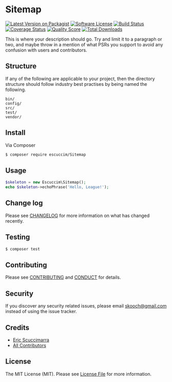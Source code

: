 # Sitemap

[![Latest Version on Packagist][ico-version]][link-packagist]
[![Software License][ico-license]](LICENSE.md)
[![Build Status][ico-travis]][link-travis]
[![Coverage Status][ico-scrutinizer]][link-scrutinizer]
[![Quality Score][ico-code-quality]][link-code-quality]
[![Total Downloads][ico-downloads]][link-downloads]


This is where your description should go. Try and limit it to a paragraph or two, and maybe throw in a mention of what
PSRs you support to avoid any confusion with users and contributors.

## Structure

If any of the following are applicable to your project, then the directory structure should follow industry best practises by being named the following.

```
bin/        
config/
src/
test/
vendor/
```


## Install

Via Composer

``` bash
$ composer require escuccim/Sitemap
```

## Usage

``` php
$skeleton = new Escuccim\Sitemap();
echo $skeleton->echoPhrase('Hello, League!');
```

## Change log

Please see [CHANGELOG](CHANGELOG.md) for more information on what has changed recently.

## Testing

``` bash
$ composer test
```

## Contributing

Please see [CONTRIBUTING](CONTRIBUTING.md) and [CONDUCT](CONDUCT.md) for details.

## Security

If you discover any security related issues, please email skooch@gmail.com instead of using the issue tracker.

## Credits

- [Eric Scuccimarra][link-author]
- [All Contributors][link-contributors]

## License

The MIT License (MIT). Please see [License File](LICENSE.md) for more information.

[ico-version]: https://img.shields.io/packagist/v/escuccim/Sitemap.svg?style=flat-square
[ico-license]: https://img.shields.io/badge/license-MIT-brightgreen.svg?style=flat-square
[ico-travis]: https://img.shields.io/travis/escuccim/Sitemap/master.svg?style=flat-square
[ico-scrutinizer]: https://img.shields.io/scrutinizer/coverage/g/escuccim/Sitemap.svg?style=flat-square
[ico-code-quality]: https://img.shields.io/scrutinizer/g/escuccim/Sitemap.svg?style=flat-square
[ico-downloads]: https://img.shields.io/packagist/dt/escuccim/Sitemap.svg?style=flat-square

[link-packagist]: https://packagist.org/packages/escuccim/Sitemap
[link-travis]: https://travis-ci.org/escuccim/Sitemap
[link-scrutinizer]: https://scrutinizer-ci.com/g/escuccim/Sitemap/code-structure
[link-code-quality]: https://scrutinizer-ci.com/g/escuccim/Sitemap
[link-downloads]: https://packagist.org/packages/escuccim/Sitemap
[link-author]: https://github.com/escuccim
[link-contributors]: ../../contributors
